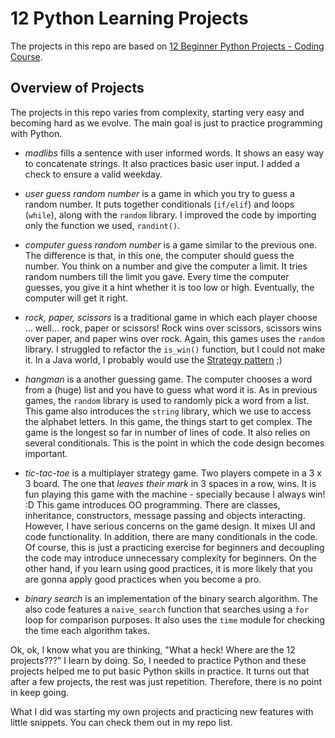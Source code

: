 # 12 Python Learning Projects
The projects in this repo are based on [12 Beginner Python Projects - Coding Course](https://www.youtube.com/watch?v=8ext9G7xspg).

## Overview of Projects

The projects in this repo varies from complexity, starting very easy and becoming hard as we evolve. The main goal is just to practice programming with Python.

- _madlibs_ fills a sentence with user informed words. It shows an easy way to concatenate strings. It also practices basic user input. I added a check to ensure a valid weekday.

- _user guess random number_ is a game in which you try to guess a random number. It puts together conditionals (`if/elif`) and loops (`while`), along with the `random` library. I improved the code by importing only the function we used, `randint()`.

- _computer guess random number_ is a game similar to the previous one. The difference is that, in this one, the computer should guess the number. You think on a number and give the computer a limit. It tries random numbers till the limit you gave. Every time the computer guesses, you give it a hint whether it is too low or high. Eventually, the computer will get it right.

- _rock, paper, scissors_ is a traditional game in which each player choose ... well... rock, paper or scissors! Rock wins over scissors, scissors wins over paper, and paper wins over rock. Again, this games uses the `random` library. I struggled to refactor the `is_win()` function, but I could not make it. In a Java world, I probably would use the [Strategy pattern](https://github.com/gabrielcostasilva/dp-strategy.git) ;)

- _hangman_ is a another guessing game. The computer chooses a word from a (huge) list and you have to guess what word it is. As in previous games, the `random` library is used to randomly pick a word from a list. This game also introduces the `string` library, which we use to access the alphabet letters. In this game, the things start to get complex. The game is the longest so far in number of lines of code. It also relies on several conditionals. This is the point in which the code design becomes important.

- _tic-tac-toe_ is a multiplayer strategy game. Two players compete in a 3 x 3 board. The one that _leaves their mark_ in 3 spaces in a row, wins. It is fun playing this game with the machine - specially because I always win! :D This game introduces OO programming. There are classes, inheritance, constructors, message passing and objects interacting. However, I have serious concerns on the game design. It mixes UI and code functionality. In addition, there are many conditionals in the code. Of course, this is just a practicing exercise for beginners and decoupling the code may introduce unnecessary complexity for beginners. On the other hand, if you learn using good practices, it is more likely that you are gonna apply good practices when you become a pro.

- _binary search_ is an implementation of the binary search algorithm. The also code features a `naive_search` function that searches using a `for` loop for comparison purposes. It also uses the `time` module for checking the time each algorithm takes. 

Ok, ok, I know what you are thinking, "What a heck! Where are the 12 projects???" I learn by doing. So, I needed to practice Python and these projects helped me to put basic Python skills in practice. It turns out that after a few projects, the rest was just repetition. Therefore, there is no point in keep going.

What I did was starting my own projects and practicing new features with little snippets. You can check them out in my repo list.
